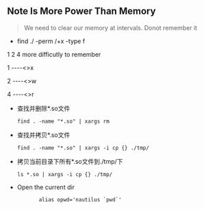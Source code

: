 ## Note Is More Power Than Memory 
> We need to clear our memory at intervals. Donot remember it 

- find ./ -perm /+x -type f 

1 2 4 more difficutly to remember

1 ----<>x 

2 ----<>w 

4 ----<>r 

- 查找并删除*.so文件

  ```shell
  find . -name "*.so" | xargs rm
  ```

- 查找并拷贝*.so文件

  ```shell
  find . -name "*.so" | xargs -i cp {} ./tmp/
  ```

- 拷贝当前目录下所有*.so文件到./tmp/下

  ```shell
  ls *.so | xargs -i cp {} ./tmp/
  ```

- Open the current dir

  ```shell
         alias opwd='nautilus `pwd`'
  
  ```

